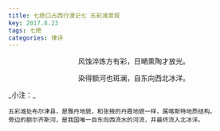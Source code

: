 ```yaml
---
title: 七绝口占西行漫记七 五彩滩景观
key: 2017.8.23
tags: 七绝
categories: 律诗
---
```


<p align="center">风蚀淬炼方有彩，日嗮熏陶才放光。
</p>
<p align="center">染得额河也斑澜，自东向西北冰洋。
</p>
_小注：_

```
五彩滩处布尔津县，是雅丹地貌，和张掖的丹霞地貌一样，属喀斯特地质结构。
旁边的额尔齐斯河，是我国唯一自东向西流水的河流，并最终流入北冰洋。
```